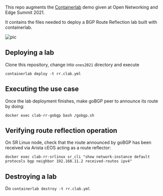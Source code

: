 This repo augments the [Containerlab](https://containerlab.srlinux.dev) demo given at Open Networking and Edge Summit 2021.

It contains the files needed to deploy a BGP Route Reflection lab built with containerlab.

![pic](https://gitlab.com/rdodin/pics/-/wikis/uploads/ebea9b98c8c3ecefd84a87d4c54d4174/image.png)

## Deploying a lab
Clone this repository, change into `ones2021` directory and execute

```
containerlab deploy -t rr.clab.yml
```

## Executing the use case
Once the lab deployment finishes, make goBGP peer to announce its route by doing:

```
docker exec clab-rr-gobgp bash /gobgp.sh
```

## Verifying route reflection operation
On SR Linux node, check that the route announced by goBGP has been received via Arista cEOS acting as a route reflector:

```
docker exec clab-rr-srlinux sr_cli "show network-instance default protocols bgp neighbor 192.168.11.2 received-routes ipv4"
```

## Destroying a lab
Do `containerlab destroy -t rr.clab.yml`